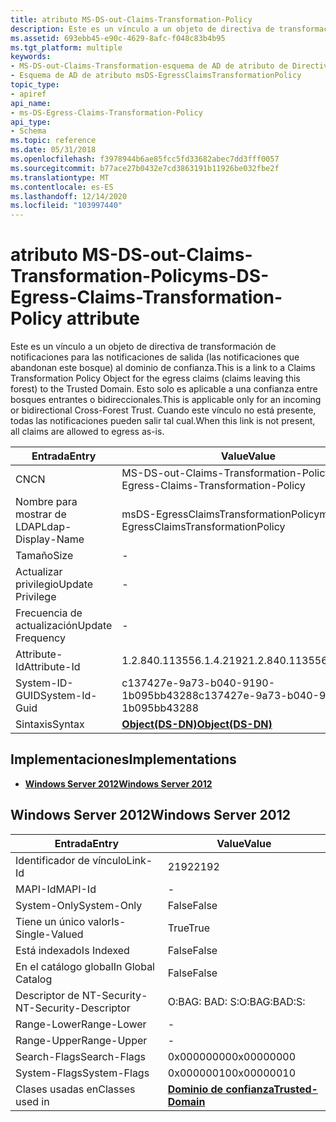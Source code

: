 ```yaml
---
title: atributo MS-DS-out-Claims-Transformation-Policy
description: Este es un vínculo a un objeto de directiva de transformación de notificaciones para las notificaciones de salida (las notificaciones que abandonan este bosque) al dominio de confianza.
ms.assetid: 693ebb45-e90c-4629-8afc-f048c83b4b95
ms.tgt_platform: multiple
keywords:
- MS-DS-out-Claims-Transformation-esquema de AD de atributo de Directiva
- Esquema de AD de atributo msDS-EgressClaimsTransformationPolicy
topic_type:
- apiref
api_name:
- ms-DS-Egress-Claims-Transformation-Policy
api_type:
- Schema
ms.topic: reference
ms.date: 05/31/2018
ms.openlocfilehash: f3978944b6ae85fcc5fd33682abec7dd3fff0057
ms.sourcegitcommit: b77ace27b0432e7cd3863191b11926be032fbe2f
ms.translationtype: MT
ms.contentlocale: es-ES
ms.lasthandoff: 12/14/2020
ms.locfileid: "103997440"
---
```

# <a name="ms-ds-egress-claims-transformation-policy-attribute"></a><span data-ttu-id="3f090-105">atributo MS-DS-out-Claims-Transformation-Policy</span><span class="sxs-lookup"><span data-stu-id="3f090-105">ms-DS-Egress-Claims-Transformation-Policy attribute</span></span>

<span data-ttu-id="3f090-106">Este es un vínculo a un objeto de directiva de transformación de notificaciones para las notificaciones de salida (las notificaciones que abandonan este bosque) al dominio de confianza.</span><span class="sxs-lookup"><span data-stu-id="3f090-106">This is a link to a Claims Transformation Policy Object for the egress claims (claims leaving this forest) to the Trusted Domain.</span></span> <span data-ttu-id="3f090-107">Esto solo es aplicable a una confianza entre bosques entrantes o bidireccionales.</span><span class="sxs-lookup"><span data-stu-id="3f090-107">This is applicable only for an incoming or bidirectional Cross-Forest Trust.</span></span> <span data-ttu-id="3f090-108">Cuando este vínculo no está presente, todas las notificaciones pueden salir tal cual.</span><span class="sxs-lookup"><span data-stu-id="3f090-108">When this link is not present, all claims are allowed to egress as-is.</span></span>



| <span data-ttu-id="3f090-109">Entrada</span><span class="sxs-lookup"><span data-stu-id="3f090-109">Entry</span></span> | <span data-ttu-id="3f090-110">Value</span><span class="sxs-lookup"><span data-stu-id="3f090-110">Value</span></span> |
|-------------------|-------------------------------------------|
| <span data-ttu-id="3f090-111">CN</span><span class="sxs-lookup"><span data-stu-id="3f090-111">CN</span></span>                | <span data-ttu-id="3f090-112">MS-DS-out-Claims-Transformation-Policy</span><span class="sxs-lookup"><span data-stu-id="3f090-112">ms-DS-Egress-Claims-Transformation-Policy</span></span> |
| <span data-ttu-id="3f090-113">Nombre para mostrar de LDAP</span><span class="sxs-lookup"><span data-stu-id="3f090-113">Ldap-Display-Name</span></span> | <span data-ttu-id="3f090-114">msDS-EgressClaimsTransformationPolicy</span><span class="sxs-lookup"><span data-stu-id="3f090-114">msDS-EgressClaimsTransformationPolicy</span></span>     |
| <span data-ttu-id="3f090-115">Tamaño</span><span class="sxs-lookup"><span data-stu-id="3f090-115">Size</span></span>              | \-                                        |
| <span data-ttu-id="3f090-116">Actualizar privilegio</span><span class="sxs-lookup"><span data-stu-id="3f090-116">Update Privilege</span></span>  | \-                                        |
| <span data-ttu-id="3f090-117">Frecuencia de actualización</span><span class="sxs-lookup"><span data-stu-id="3f090-117">Update Frequency</span></span>  | \-                                        |
| <span data-ttu-id="3f090-118">Attribute-Id</span><span class="sxs-lookup"><span data-stu-id="3f090-118">Attribute-Id</span></span>      | <span data-ttu-id="3f090-119">1.2.840.113556.1.4.2192</span><span class="sxs-lookup"><span data-stu-id="3f090-119">1.2.840.113556.1.4.2192</span></span>                   |
| <span data-ttu-id="3f090-120">System-ID-GUID</span><span class="sxs-lookup"><span data-stu-id="3f090-120">System-Id-Guid</span></span>    | <span data-ttu-id="3f090-121">c137427e-9a73-b040-9190-1b095bb43288</span><span class="sxs-lookup"><span data-stu-id="3f090-121">c137427e-9a73-b040-9190-1b095bb43288</span></span>      |
| <span data-ttu-id="3f090-122">Sintaxis</span><span class="sxs-lookup"><span data-stu-id="3f090-122">Syntax</span></span>            | [<span data-ttu-id="3f090-123">**Object(DS-DN)**</span><span class="sxs-lookup"><span data-stu-id="3f090-123">**Object(DS-DN)**</span></span>](s-object-ds-dn.md)   |



## <a name="implementations"></a><span data-ttu-id="3f090-124">Implementaciones</span><span class="sxs-lookup"><span data-stu-id="3f090-124">Implementations</span></span>

-   [<span data-ttu-id="3f090-125">**Windows Server 2012**</span><span class="sxs-lookup"><span data-stu-id="3f090-125">**Windows Server 2012**</span></span>](#windows-server-2012)

## <a name="windows-server-2012"></a><span data-ttu-id="3f090-126">Windows Server 2012</span><span class="sxs-lookup"><span data-stu-id="3f090-126">Windows Server 2012</span></span>



| <span data-ttu-id="3f090-127">Entrada</span><span class="sxs-lookup"><span data-stu-id="3f090-127">Entry</span></span> | <span data-ttu-id="3f090-128">Value</span><span class="sxs-lookup"><span data-stu-id="3f090-128">Value</span></span> |
|------------------------|------------------------------------------------------|
| <span data-ttu-id="3f090-129">Identificador de vínculo</span><span class="sxs-lookup"><span data-stu-id="3f090-129">Link-Id</span></span>                | <span data-ttu-id="3f090-130">2192</span><span class="sxs-lookup"><span data-stu-id="3f090-130">2192</span></span>                                                 |
| <span data-ttu-id="3f090-131">MAPI-Id</span><span class="sxs-lookup"><span data-stu-id="3f090-131">MAPI-Id</span></span>                | \-                                                   |
| <span data-ttu-id="3f090-132">System-Only</span><span class="sxs-lookup"><span data-stu-id="3f090-132">System-Only</span></span>            | <span data-ttu-id="3f090-133">False</span><span class="sxs-lookup"><span data-stu-id="3f090-133">False</span></span>                                                |
| <span data-ttu-id="3f090-134">Tiene un único valor</span><span class="sxs-lookup"><span data-stu-id="3f090-134">Is-Single-Valued</span></span>       | <span data-ttu-id="3f090-135">True</span><span class="sxs-lookup"><span data-stu-id="3f090-135">True</span></span>                                                 |
| <span data-ttu-id="3f090-136">Está indexado</span><span class="sxs-lookup"><span data-stu-id="3f090-136">Is Indexed</span></span>             | <span data-ttu-id="3f090-137">False</span><span class="sxs-lookup"><span data-stu-id="3f090-137">False</span></span>                                                |
| <span data-ttu-id="3f090-138">En el catálogo global</span><span class="sxs-lookup"><span data-stu-id="3f090-138">In Global Catalog</span></span>      | <span data-ttu-id="3f090-139">False</span><span class="sxs-lookup"><span data-stu-id="3f090-139">False</span></span>                                                |
| <span data-ttu-id="3f090-140">Descriptor de NT-Security-</span><span class="sxs-lookup"><span data-stu-id="3f090-140">NT-Security-Descriptor</span></span> | <span data-ttu-id="3f090-141">O:BAG: BAD: S:</span><span class="sxs-lookup"><span data-stu-id="3f090-141">O:BAG:BAD:S:</span></span>                                         |
| <span data-ttu-id="3f090-142">Range-Lower</span><span class="sxs-lookup"><span data-stu-id="3f090-142">Range-Lower</span></span>            | \-                                                   |
| <span data-ttu-id="3f090-143">Range-Upper</span><span class="sxs-lookup"><span data-stu-id="3f090-143">Range-Upper</span></span>            | \-                                                   |
| <span data-ttu-id="3f090-144">Search-Flags</span><span class="sxs-lookup"><span data-stu-id="3f090-144">Search-Flags</span></span>           | <span data-ttu-id="3f090-145">0x00000000</span><span class="sxs-lookup"><span data-stu-id="3f090-145">0x00000000</span></span>                                           |
| <span data-ttu-id="3f090-146">System-Flags</span><span class="sxs-lookup"><span data-stu-id="3f090-146">System-Flags</span></span>           | <span data-ttu-id="3f090-147">0x00000010</span><span class="sxs-lookup"><span data-stu-id="3f090-147">0x00000010</span></span>                                           |
| <span data-ttu-id="3f090-148">Clases usadas en</span><span class="sxs-lookup"><span data-stu-id="3f090-148">Classes used in</span></span>        | [<span data-ttu-id="3f090-149">**Dominio de confianza**</span><span class="sxs-lookup"><span data-stu-id="3f090-149">**Trusted-Domain**</span></span>](c-trusteddomain.md)<br/> |



 

 





